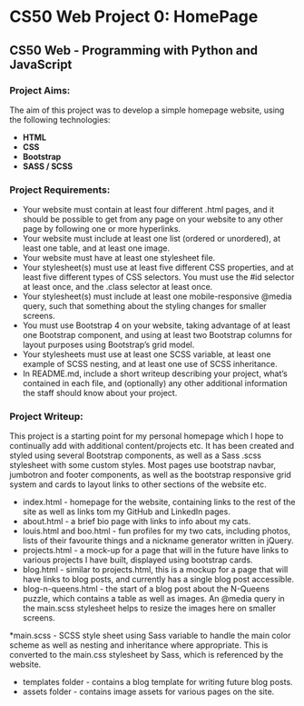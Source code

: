 # CS50 Web Project 0: HomePage


## CS50 Web - Programming with Python and JavaScript


### Project Aims:

The aim of this project was to develop a simple homepage website, using the following technologies:

* **HTML**
* **CSS**
* **Bootstrap**
* **SASS / SCSS**


### Project Requirements:

* Your website must contain at least four different .html pages, and it should be possible to get from any page on your website to any other page by following one or more hyperlinks.
* Your website must include at least one list (ordered or unordered), at least one table, and at least one image.
* Your website must have at least one stylesheet file.
* Your stylesheet(s) must use at least five different CSS properties, and at least five different types of CSS selectors. You must use the #id selector at least once, and the .class selector at least once.
* Your stylesheet(s) must include at least one mobile-responsive @media query, such that something about the styling changes for smaller screens.
* You must use Bootstrap 4 on your website, taking advantage of at least one Bootstrap component, and using at least two Bootstrap columns for layout purposes using Bootstrap’s grid model.
* Your stylesheets must use at least one SCSS variable, at least one example of SCSS nesting, and at least one use of SCSS inheritance.
* In README.md, include a short writeup describing your project, what’s contained in each file, and (optionally) any other additional information the staff should know about your project.



### Project Writeup:

This project is a starting point for my personal homepage which I hope to continually add with additional content/projects etc. It has been created and styled using several Bootstrap components, as well as a Sass .scss stylesheet with some custom styles. Most pages use bootstrap navbar, jumbotron and footer components, as well as the bootstrap responsive grid system and cards to layout links to other sections of the website etc.

* index.html - homepage for the website, containing links to the rest of the site as well as links tom my GitHub and LinkedIn pages.
* about.html - a brief bio page with links to info about my cats.
* louis.html and boo.html - fun profiles for my two cats, including photos, lists of their favourite things and a nickname generator written in jQuery.
* projects.html - a mock-up for a page that will in the future have links to various projects I have built, displayed using bootstrap cards.
* blog.html - similar to projects.html, this is a mockup for a page that will have links to blog posts, and currently has a single blog post accessible.
* blog-n-queens.html - the start of a blog post about the N-Queens puzzle, which contains a table as well as images. An @media query in the main.scss stylesheet helps to resize the images here on smaller screens.

*main.scss - SCSS style sheet using Sass variable to handle the main color scheme as well as nesting and inheritance where appropriate. This is converted to the main.css stylesheet by Sass, which is referenced by the website.

* templates folder - contains a blog template for writing future blog posts.
* assets folder - contains image assets for various pages on the site.




